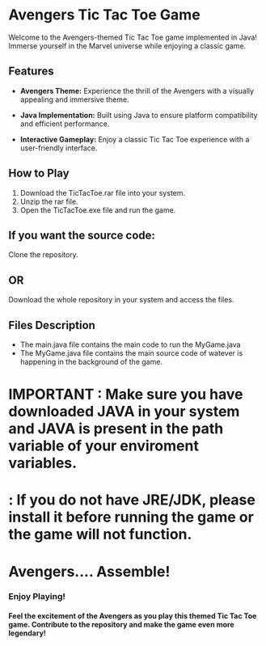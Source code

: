 # Avengers Tic Tac Toe Game

Welcome to the Avengers-themed Tic Tac Toe game implemented in Java! Immerse yourself in the Marvel universe while enjoying a classic game.

## Features

- **Avengers Theme:** Experience the thrill of the Avengers with a visually appealing and immersive theme.
  
- **Java Implementation:** Built using Java to ensure platform compatibility and efficient performance.

- **Interactive Gameplay:** Enjoy a classic Tic Tac Toe experience with a user-friendly interface.

## How to Play

1. Download the TicTacToe.rar file into your system.
2. Unzip the rar file.
3. Open the TicTacToe.exe file and run the game.

## If you want the source code:
Clone the repository.
## OR
Download the whole repository in your system and access the files.

## Files Description
- The main.java file contains the main code to run the MyGame.java
- The MyGame.java file contains the main source code of watever is happening in the background of the game.

# IMPORTANT : Make sure you have downloaded JAVA in your system and JAVA is present in the path variable of your enviroment variables.
#           : If you do not have JRE/JDK, please install it before running the game or the game will not function. 

# Avengers.... Assemble!

### Enjoy Playing!
#### Feel the excitement of the Avengers as you play this themed Tic Tac Toe game. Contribute to the repository and make the game even more legendary!
